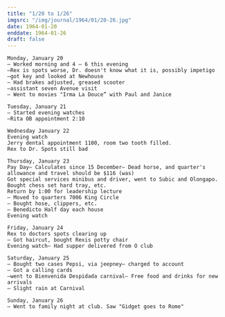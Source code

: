 ```yaml
---
title: "1/20 to 1/26"
imgsrc: "/img/journal/1964/01/20-26.jpg"
date: 1964-01-20
enddate: 1964-01-26
draft: false
---
```

<!-- fix pre -->
    Monday, January 20
    – Worked morning and 4 – 6 this evening
    –Rex is spots worse, Dr. doesn't know what it is, possibly impetigo
    –got key and looked at Newhouse
    – Had brakes adjusted, greased scooter
    –assistant seven Avenue visit
    – Went to movies "Irma La Douce” with Paul and Janice

    Tuesday, January 21
    – Started evening watches
    –Rita OB appointment 2:10

    Wednesday January 22
    Evening watch
    Jerry dental appointment 1100, room two tooth filled.
    Rex to Dr. Spots still bad

    Thursday, January 23
    Pay Day– Calculates since 15 December– Dead horse, and quarter's allowance and travel should be $116 (was)
    Got special services minibus and driver, went to Subic and Olongapo. Bought chess set hard tray, etc.
    Return by 1:00 for leadership lecture
    – Moved to quarters 7006 King Circle
    – Bought hose, clippers, etc.
    – Benedicto Half day each house
    Evening watch

    Friday, January 24
    Rex to doctors spots clearing up
    – Got haircut, bought Rexis potty chair
    Evening watch– Had supper delivered from O club

    Saturday, January 25
    – Bought two cases Pepsi, via jeepney– charged to account
    – Got a calling cards
    –went to Bienvenida Despidada carnival– Free food and drinks for new arrivals
    – Slight rain at Carnival

    Sunday, January 26
    – Went to family night at club. Saw "Gidget goes to Rome"
